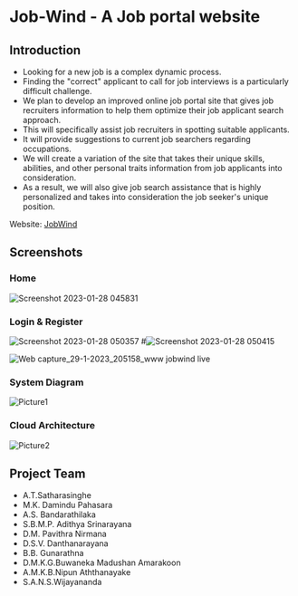 # Job-Wind - A Job portal website

## Introduction ##

* Looking for a new job is a complex dynamic process.
* Finding the "correct" applicant to call for job interviews is a particularly difficult challenge. 
* We plan to develop an improved online job portal site that gives job recruiters information to help them optimize their job applicant search approach. 
* This will specifically assist job recruiters in spotting suitable applicants. 
* It will provide suggestions to current job searchers regarding occupations. 
* We will create a variation of the site that takes their unique skills, abilities, and other personal traits information from job applicants into consideration. 
* As a result, we will also give job search assistance that is highly personalized and takes into consideration the job seeker's unique position.

Website: [JobWind](https://jobwind.live/)

## Screenshots ##

### Home ###

![Screenshot 2023-01-28 045831](https://user-images.githubusercontent.com/98567144/215225439-1f4ef69f-2972-4d82-be9c-5f3a38868423.png)
### Login & Register ###

![Screenshot 2023-01-28 050357](https://user-images.githubusercontent.com/98567144/215225479-42c0a095-435a-4f94-b0b3-4f269b492554.png)
#![Screenshot 2023-01-28 050415](https://user-images.githubusercontent.com/98567144/215225490-5e7be0d1-9c2b-4d2a-bfef-bcd248defedf.png)

![Web capture_29-1-2023_205158_www jobwind live](https://user-images.githubusercontent.com/98567144/215336329-e57bc9a6-f538-4dfb-b7b2-f3f6eaf6aa53.jpeg)

### System Diagram ###

![Picture1](https://user-images.githubusercontent.com/98567144/215226379-ef0ca2c5-e510-4ccb-b143-ebb1dabb2077.png)

### Cloud Architecture ###

![Picture2](https://user-images.githubusercontent.com/98567144/215226533-ee99cfe8-51ea-4cba-bb65-b93d7facd533.png)

## Project Team ##

* A.T.Satharasinghe
* M.K. Damindu Pahasara
* A.S. Bandarathilaka
* S.B.M.P. Adithya Srinarayana
* D.M. Pavithra Nirmana
* D.S.V. Danthanarayana
* B.B. Gunarathna
* D.M.K.G.Buwaneka Madushan Amarakoon
* A.M.K.B.Nipun Aththanayake
* S.A.N.S.Wijayananda



